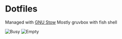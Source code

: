 # Dotfiles
Managed with [GNU Stow](https://www.gnu.org/software/stow/)
Mostly gruvbox with fish shell

![Busy](https://Treia/dotfiles/raw/master/busy.png)
![Empty](https://Treia/dotfiles/raw/master/empty.png)

